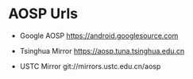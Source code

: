 # AOSP Urls

* Google AOSP 
https://android.googlesource.com

* Tsinghua Mirror
https://aosp.tuna.tsinghua.edu.cn

* USTC Mirror
git://mirrors.ustc.edu.cn/aosp

